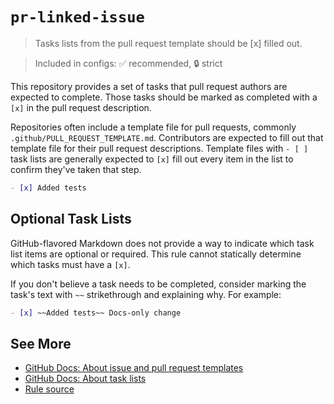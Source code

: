 # `pr-linked-issue`

> Tasks lists from the pull request template should be [x] filled out.

> Included in configs: ✅ recommended, 🔒 strict

This repository provides a set of tasks that pull request authors are expected to complete.
Those tasks should be marked as completed with a `[x]` in the pull request description.

Repositories often include a template file for pull requests, commonly `.github/PULL_REQUEST_TEMPLATE.md`.
Contributors are expected to fill out that template file for their pull request descriptions.
Template files with `- [ ]` task lists are generally expected to `[x]` fill out every item in the list to confirm they've taken that step.

```md
- [x] Added tests
```

## Optional Task Lists

GitHub-flavored Markdown does not provide a way to indicate which task list items are optional or required.
This rule cannot statically determine which tasks must have a `[x]`.

If you don't believe a task needs to be completed, consider marking the task's text with `~~` strikethrough and explaining why.
For example:

```md
- [x] ~~Added tests~~ Docs-only change
```

## See More

- [GitHub Docs: About issue and pull request templates](https://docs.github.com/en/communities/using-templates-to-encourage-useful-issues-and-pull-requests/about-issue-and-pull-request-templates)
- [GitHub Docs: About task lists](https://docs.github.com/en/get-started/writing-on-github/working-with-advanced-formatting/about-task-lists)
- [Rule source](../../src/rules/prTaskCompletion.ts)
